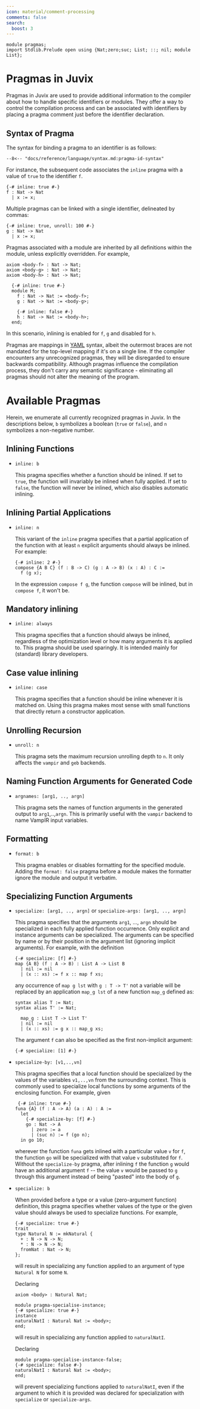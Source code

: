 ```yaml
---
icon: material/comment-processing
comments: false
search:
  boost: 3
---
```


```juvix hide
module pragmas;
import Stdlib.Prelude open using {Nat;zero;suc; List; ::; nil; module List};
```

# Pragmas in Juvix

Pragmas in Juvix are used to provide additional information to the compiler
about how to handle specific identifiers or modules. They offer a way to control
the compilation process and can be associated with identifiers by placing a
pragma comment just before the identifier declaration.

## Syntax of Pragma

The syntax for binding a pragma to an identifier is as follows:

```text
--8<-- "docs/reference/language/syntax.md:pragma-id-syntax"
```

For instance, the subsequent code associates the `inline` pragma with a value of
`true` to the identifier `f`.

```juvix
{-# inline: true #-}
f : Nat -> Nat
  | x := x;
```

Multiple pragmas can be linked with a single identifier, delineated by commas:

```juvix
{-# inline: true, unroll: 100 #-}
g : Nat -> Nat
  | x := x;
```

Pragmas associated with a module are inherited by all definitions within the
module, unless explicitly overridden. For example,

```juvix hide
axiom <body-f> : Nat -> Nat;
axiom <body-g> : Nat -> Nat;
axiom <body-h> : Nat -> Nat;
```

```juvix
  {-# inline: true #-}
  module M;
    f : Nat -> Nat := <body-f>;
    g : Nat -> Nat := <body-g>;

    {-# inline: false #-}
    h : Nat -> Nat := <body-h>;
  end;
```

In this scenario, inlining is enabled for `f`, `g` and disabled for `h`.

Pragmas are mappings in [YAML](https://yaml.org/) syntax, albeit the outermost
braces are not mandated for the top-level mapping if it's on a single line. If
the compiler encounters any unrecognized pragmas, they will be disregarded to
ensure backwards compatibility. Although pragmas influence the compilation
process, they don't carry any semantic significance - eliminating all pragmas
should not alter the meaning of the program.

# Available Pragmas

Herein, we enumerate all currently recognized pragmas in Juvix. In the
descriptions below, `b` symbolizes a boolean (`true` or `false`), and `n`
symbolizes a non-negative number.

## Inlining Functions

- `inline: b`

  This pragma specifies whether a function should be inlined. If set to `true`,
  the function will invariably be inlined when fully applied. If set to `false`,
  the function will never be inlined, which also disables automatic inlining.

## Inlining Partial Applications

- `inline: n`

  This variant of the `inline` pragma specifies that a partial application of
  the function with at least `n` explicit arguments should always be inlined.
  For example:

  ```juvix
  {-# inline: 2 #-}
  compose {A B C} (f : B -> C) (g : A -> B) (x : A) : C :=
    f (g x);
  ```

  In the expression `compose f g`, the function `compose` will be inlined, but
  in `compose f`, it won't be.

## Mandatory inlining

- `inline: always`

  This pragma specifies that a function should always be inlined,
  regardless of the optimization level or how many arguments it is
  applied to. This pragma should be used sparingly. It is intended
  mainly for (standard) library developers.

## Case value inlining

- `inline: case`

  This pragma specifies that a function should be inline whenever it
  is matched on. Using this pragma makes most sense with small
  functions that directly return a constructor application.

## Unrolling Recursion

- `unroll: n`

  This pragma sets the maximum recursion unrolling depth to `n`. It only affects
  the `vampir` and `geb` backends.

## Naming Function Arguments for Generated Code

- `argnames: [arg1, .., argn]`

  This pragma sets the names of function arguments in the generated output to
  `arg1`,..,`argn`. This is primarily useful with the `vampir` backend to name
  VampIR input variables.

## Formatting

- `format: b`

  This pragma enables or disables formatting for the specified module. Adding
  the `format: false` pragma before a module makes the formatter ignore the
  module and output it verbatim.

## Specializing Function Arguments

- `specialize: [arg1, .., argn]` or `specialize-args: [arg1, .., argn]`

  This pragma specifies that the arguments `arg1`, ..., `argn` should
  be specialized in each fully applied function occurrence. Only
  explicit and instance arguments can be specialized. The arguments
  can be specified by name or by their position in the argument list
  (ignoring implicit arguments). For example, with the definition

  ```juvix
  {-# specialize: [f] #-}
  map {A B} (f : A -> B) : List A -> List B
    | nil := nil
    | (x :: xs) := f x :: map f xs;
  ```

  any occurrence of `map g lst` with `g : T -> T'` not a variable will
  be replaced by an application `map_g lst` of a new function `map_g`
  defined as:

  ```juvix hide
  syntax alias T := Nat;
  syntax alias T' := Nat;
  ```

  ```juvix
    map_g : List T -> List T'
    | nil := nil
    | (x :: xs) := g x :: map_g xs;
  ```

  The argument `f` can also be specified as the first non-implicit argument:

  ```text
  {-# specialize: [1] #-}
  ```

- `specialize-by: [v1,..,vn]`

  This pragma specifies that a local function should be specialized by
  the values of the variables `v1,..,vn` from the surrounding
  context. This is commonly used to specialize local functions by some
  arguments of the enclosing function. For example, given

  ```juvix
   {-# inline: true #-}
  funa {A} (f : A -> A) (a : A) : A :=
    let
      {-# specialize-by: [f] #-}
      go : Nat -> A
        | zero := a
        | (suc n) := f (go n);
    in go 10;
  ```

  wherever the function `funa` gets inlined with a particular value `v`
  for `f`, the function `go` will be specialized with that value `v`
  substituted for `f`. Without the `specialize-by` pragma, after
  inlining `f` the function `g` would have an additional argument `f`
  -- the value `v` would be passed to `g` through this argument instead
  of being "pasted" into the body of `g`.

- `specialize: b`

  When provided before a type or a value (zero-argument function)
  definition, this pragma specifies whether values of the type or the
  given value should always be used to specialize functions. For
  example,

  ```juvix
  {-# specialize: true #-}
  trait
  type Natural N := mkNatural {
    + : N -> N -> N;
    * : N -> N -> N;
    fromNat : Nat -> N;
  };
  ```

  will result in specializing any function applied to an argument of
  type `Natural N` for some `N`.

  Declaring

  ```juvix hide
  axiom <body> : Natural Nat;
  ```

  ```juvix
  module pragma-specialise-instance;
  {-# specialize: true #-}
  instance
  naturalNatI : Natural Nat := <body>;
  end;
  ```

  will result in specializing any function applied to `naturalNatI`.

  Declaring

  ```juvix
  module pragma-specialise-instance-false;
  {-# specialize: false #-}
  naturalNatI : Natural Nat := <body>;
  end;
  ```

  will prevent specializing functions applied to `naturalNatI`, even
  if the argument to which it is provided was declared for
  specialization with `specialize` or `specialize-args`.
